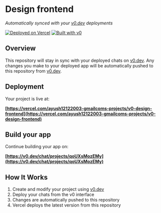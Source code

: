 # Design frontend

*Automatically synced with your [v0.dev](https://v0.dev) deployments*

[![Deployed on Vercel](https://img.shields.io/badge/Deployed%20on-Vercel-black?style=for-the-badge&logo=vercel)](https://vercel.com/ayush12122003-gmailcoms-projects/v0-design-frontend)
[![Built with v0](https://img.shields.io/badge/Built%20with-v0.dev-black?style=for-the-badge)](https://v0.dev/chat/projects/qoUXsMozEMy)

## Overview

This repository will stay in sync with your deployed chats on [v0.dev](https://v0.dev).
Any changes you make to your deployed app will be automatically pushed to this repository from [v0.dev](https://v0.dev).

## Deployment

Your project is live at:

**[https://vercel.com/ayush12122003-gmailcoms-projects/v0-design-frontend](https://vercel.com/ayush12122003-gmailcoms-projects/v0-design-frontend)**

## Build your app

Continue building your app on:

**[https://v0.dev/chat/projects/qoUXsMozEMy](https://v0.dev/chat/projects/qoUXsMozEMy)**

## How It Works

1. Create and modify your project using [v0.dev](https://v0.dev)
2. Deploy your chats from the v0 interface
3. Changes are automatically pushed to this repository
4. Vercel deploys the latest version from this repository